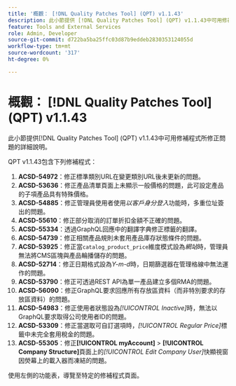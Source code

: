```yaml
---
title: '概觀： [!DNL Quality Patches Tool] (QPT) v1.1.43'
description: 此小節提供 [!DNL Quality Patches Tool] (QPT) v1.1.43中可用修補程式所修正問題的詳細說明。
feature: Tools and External Services
role: Admin, Developer
source-git-commit: d722ba5ba25ffc03d87b9eddeb2830353124055d
workflow-type: tm+mt
source-wordcount: '317'
ht-degree: 0%

---
```


# 概觀： [!DNL Quality Patches Tool] (QPT) v1.1.43

此小節提供[!DNL Quality Patches Tool] (QPT) v1.1.43中可用修補程式所修正問題的詳細說明。

QPT v1.1.43包含下列修補程式：

1. **ACSD-54972**：修正標準類別URL在變更類別URL後未更新的問題。
1. **ACSD-53636**：修正產品清單頁面上未顯示一般價格的問題，此可設定產品的子項產品具有特殊價格。
1. **ACSD-54885**：修正管理員使用者使用&#x200B;*以客戶身分登入*&#x200B;功能時，多重位址簽出的問題。
1. **ACSD-55610**：修正部分取消的訂單折扣金額不正確的問題。
1. **ACSD-55334**：透過GraphQL回應中的翻譯字典修正標籤的翻譯。
1. **ACSD-54739**：修正相關產品規則未套用產品庫存狀態條件的問題。
1. **ACSD-53925**：修正當`catalog_product_price`維度模式設為&#x200B;*網站*&#x200B;時，管理員無法將CMS區塊與產品輪播儲存的問題。
1. **ACSD-52714**：修正日期格式設為&#x200B;*Y-m-d*&#x200B;時，日期篩選器在管理格線中無法運作的問題。
1. **ACSD-53790**：修正可透過REST API為單一產品建立多個RMA的問題。
1. **ACSD-56090**：修正GraphQL要求回應所有存放區資料（而非特別要求的存放區資料）的問題。
1. **ACSD-54983**：修正使用者狀態設為&#x200B;*[!UICONTROL Inactive]*&#x200B;時，無法以GraphQL要求取得公司使用者ID的問題。
1. **ACSD-53309**：修正當選取可自訂選項時，*[!UICONTROL Regular Price]*&#x200B;標籤中未完全套用稅金的問題。
1. **ACSD-55305**：修正&#x200B;**[!UICONTROL myAccount]** > **[!UICONTROL Company Structure]**&#x200B;頁面上的&#x200B;*[!UICONTROL Edit Company User]*&#x200B;快顯視窗因熒幕上的載入器而凍結的問題。

使用左側的功能表，導覽至特定的修補程式頁面。
